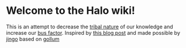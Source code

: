 # Welcome to the Halo wiki!

This is an attempt to decrease the [tribal nature](https://en.wikipedia.org/wiki/Tribal_knowledge) of our knowledge and increase our [bus factor](https://en.wikipedia.org/wiki/Bus_factor).  Inspired by [this blog post](https://blog.pusher.com/learnt-making-company-wiki/) and made possible by [jingo](https://github.com/claudioc/jingo) based on [gollum](https://github.com/gollum/gollum)
